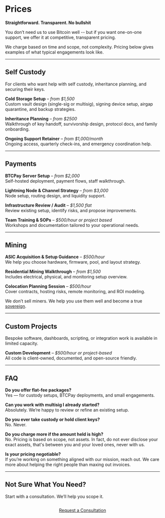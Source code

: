 # Prices

<!--
Lord Jesus Christ, Son of the Living God
Have mercy on me
a sinner
-->


**Straightforward. Transparent. No bullshit**

You don’t need us to use Bitcoin well -- but if you want one-on-one support, we offer it at competitive, transparent pricing.

We charge based on time and scope, not complexity. Pricing below gives examples of what typical engagements look like.




---

## Self Custody

For clients who want help with self custody, inheritance planning, and securing their keys.

**Cold Storage Setup** – *from $1,500*  
Custom vault design (single-sig or multisig), signing device setup, airgap quarantine, and backup strategies.

**Inheritance Planning** – *from $2500*  
Walkthrough of key handoff, survivorship design, protocol docs, and family onboarding.

**Ongoing Support Retainer** – *from $1,000/month*  
Ongoing access, quarterly check-ins, and emergency coordination help.




---

## Payments

**BTCPay Server Setup** – *from $2,000*  
Self-hosted deployment, payment flows, staff walkthrough.

**Lightning Node & Channel Strategy** – *from $3,000*  
Node setup, routing design, and liquidity support.

**Infrastructure Review / Audit** – *$1,500 flat*  
Review existing setup, identify risks, and propose improvements.

**Team Training & SOPs** – *$500/hour or project based*  
Workshops and documentation tailored to your operational needs.





---

## Mining

**ASIC Acquisition & Setup Guidance** – *$500/hour*  
We help you choose hardware, firmware, pool, and layout strategy.

**Residential Mining Walkthrough** – *from $1,500*  
Includes electrical, physical, and monitoring setup overview.

**Colocation Planning Session** – *$500/hour*  
Cover contracts, hosting risks, remote monitoring, and ROI modeling.

We don’t sell miners. We help you use them well and become a true [sovereign](pow/sovereignty/index.md).




---

## Custom Projects

Bespoke software, dashboards, scripting, or integration work is available in limited capacity.

**Custom Development** – *$500/hour or project-based*  
All code is client-owned, documented, and open-source friendly.







---

## FAQ

**Do you offer flat-fee packages?**  
Yes — for custody setups, BTCPay deployments, and small engagements.

**Can you work with multisig I already started?**  
Absolutely. We’re happy to review or refine an existing setup.

**Do you ever take custody or hold client keys?**  
No. Never.

**Do you charge more if the amount held is high?**  
No. Pricing is based on scope, not assets. In fact, do not ever disclose your exact assets, that's between you and your loved ones, never with us.

**Is your pricing negotiable?**  
If you’re working on something aligned with our mission, reach out. We care more about helping the right people than maxing out invoices.





---

## Not Sure What You Need?

Start with a consultation. We’ll help you scope it.

<div style="text-align: center; margin: 2em 0;">
  <a href="/about/contact/" class="md-button md-button--primary">
    Request a Consultation
  </a>
</div>






